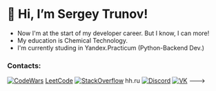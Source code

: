 # 👋 Hi, I’m Sergey Trunov!
- Now I'm at the start of my developer career. But I know, I can more!
- My education is Chemical Technology.
- I'm currently studing in Yandex.Practicum (Python-Backend Dev.)
<!---
- 🌱 I’m currently learning ...
- 💞️ I’m looking to collaborate on ...
- 📫 How to reach me ...
___________________
slogan
___________________
--->
### Contacts:
[![CodeWars](https://user-images.githubusercontent.com/77568008/182330707-d3d9e647-8a41-457e-87fc-e15b50db5b63.png)](https://github.com/s3r3ga)
[LeetCode](https://leetcode.com/s3r3ga/)
[![StackOverflow](https://user-images.githubusercontent.com/77568008/182330683-2ad67859-e1ac-4ffe-a89c-43d3e5476aa7.png)](https://ru.stackoverflow.com/users/513197/sergey-trunov)
hh.ru
[![Discord](https://user-images.githubusercontent.com/77568008/182330691-8bce564b-a805-470f-968b-259479db6308.png)](Ooops!#9479)
[![VK](https://user-images.githubusercontent.com/77568008/182330657-dfeb6b86-d168-4c2c-b8c9-2f8d5f6b6713.png)](https://vk.com/sergey_tru)
--->
